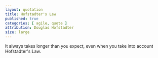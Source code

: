 ```yaml
---
layout: quotation
title: Hofstadter's Law
published: true
categories: [ agile, quote ]
attribution: Douglas Hofstadter
size: large
---
```


It always takes longer than you expect, even when you take into account Hofstadter's Law.
